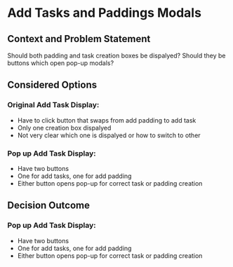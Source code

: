 # Add Tasks and Paddings Modals

## Context and Problem Statement

Should both padding and task creation boxes be dispalyed?
Should they be buttons which open pop-up modals?

## Considered Options

### Original Add Task Display:
* Have to click button that swaps from add padding to add task
* Only one creation box dispalyed
* Not very clear which one is dispalyed or how to switch to other

### Pop up Add Task Display:
* Have two buttons 
* One for add tasks, one for add padding
* Either button opens pop-up for correct task or padding creation

## Decision Outcome

### Pop up Add Task Display:
* Have two buttons 
* One for add tasks, one for add padding
* Either button opens pop-up for correct task or padding creation

